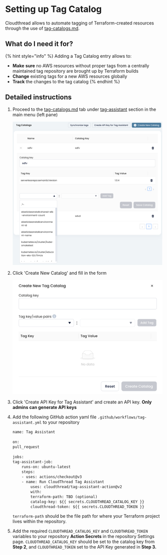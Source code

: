 # Setting up Tag Catalog

Cloudthread allows to automate tagging of Terraform-created resources through the use of [tag-catalogs.md](../fundamentals/tag-assistant/tag-catalogs.md "mention").

## What do I need it for? <a href="#what-do-i-need-it-for" id="what-do-i-need-it-for"></a>

{% hint style="info" %}
Adding a Tag Catalog entry allows to:

* **Make** **sure** no AWS resources without proper tags from a centrally maintained tag repository are brought up by Terraform builds
* **Change** existing tags for a new AWS resources globally
* **Track** the changes to the tag catalog
{% endhint %}

## Detailed instructions <a href="#detailed-instructions" id="detailed-instructions"></a>

1.  Proceed to the [tag-catalogs.md](../fundamentals/tag-assistant/tag-catalogs.md "mention") tab under [tag-assistant](../fundamentals/tag-assistant/ "mention") section in the main menu (left pane)

    ![](<../.gitbook/assets/image (1).png>)
2.  Click 'Create New Catalog' and fill in the form

    ![](<../.gitbook/assets/image (27).png>)
3. Click 'Create API Key for Tag Assistant' and create an API key.  **Only admins can generate API keys**
4. Add the following GitHub action yaml file `.github/workflows/tag-assistant.yml` to your repository

    ```
    name: Tag Assistant

    on:
    pull_request

    jobs:
    tag-assistant-job:
        runs-on: ubuntu-latest
        steps:
        - uses: actions/checkout@v3
        - name: Run CloudThread Tag Assistant
            uses: cloudthread/tag-assistant-action@v2
            with:
            terraform-path: TBD (optional)
            catalog-key: ${{ secrets.CLOUDTHREAD_CATALOG_KEY }}
            cloudthread-token: ${{ secrets.CLOUDTHREAD_TOKEN }}
    ```

    `terraform-path` should be the file path for where your Terraform project lives within the repository.

5. Add the required `CLOUDTHREAD_CATALOG_KEY` and `CLOUDTHREAD_TOKEN` variables to your repository **Action Secrets** in the repository Settings page. `CLOUDTHREAD_CATALOG_KEY` should be set to the catalog key from **Step 2**, and `CLOUDTHREAD_TOKEN` set to the API Key generated in **Step 3.**
